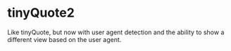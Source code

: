 tinyQuote2
==========

Like tinyQuote, but now with user agent detection and the ability to show a different view based on the user agent. 
